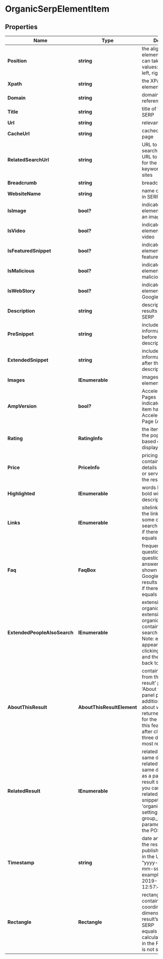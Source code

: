 # OrganicSerpElementItem


## Properties

| Name | Type | Description | Notes |
|------------ | ------------- | ------------- | -------------|
**Position** | **string** | the alignment of the element in SERP<br>can take the following values:<br>left, right |[optional]|
**Xpath** | **string** | the XPath of the element |[optional]|
**Domain** | **string** | domain name of the reference |[optional]|
**Title** | **string** | title of the result in SERP |[optional]|
**Url** | **string** | relevant URL in SERP |[optional]|
**CacheUrl** | **string** | cached version of the page |[optional]|
**RelatedSearchUrl** | **string** | URL to a similar search<br>URL to a new search for the same keyword(s) on related sites |[optional]|
**Breadcrumb** | **string** | breadcrumb in SERP |[optional]|
**WebsiteName** | **string** | name of the website in SERP |[optional]|
**IsImage** | **bool?** | indicates whether the element contains an image |[optional]|
**IsVideo** | **bool?** | indicates whether the element contains a video |[optional]|
**IsFeaturedSnippet** | **bool?** | indicates whether the element is a featured_snippet |[optional]|
**IsMalicious** | **bool?** | indicates whether the element is marked as malicious |[optional]|
**IsWebStory** | **bool?** | indicates whether the element is marked as Google web story |[optional]|
**Description** | **string** | description of the results element in SERP |[optional]|
**PreSnippet** | **string** | includes additional information appended before the result description in SERP |[optional]|
**ExtendedSnippet** | **string** | includes additional information appended after the result description in SERP |[optional]|
**Images** | **IEnumerable<ImagesElement>** | images of the element |[optional]|
**AmpVersion** | **bool?** | Accelerated Mobile Pages<br>indicates whether an item has the Accelerated Mobile Page (AMP) version |[optional]|
**Rating** | **RatingInfo** | the item’s rating <br>the popularity rate based on reviews and displayed in SERP |[optional]|
**Price** | **PriceInfo** | pricing details<br>contains the pricing details of the product or service featured in the result |[optional]|
**Highlighted** | **IEnumerable<string>** | words highlighted in bold within the results description |[optional]|
**Links** | **IEnumerable<LinkElement>** | sitelinks<br>the links shown below some of Google’s search results<br>if there are none, equals null |[optional]|
**Faq** | **FaqBox** | frequently asked questions<br>questions and answers extension shown below some of Google’s search results<br>if there are none, equals null |[optional]|
**ExtendedPeopleAlsoSearch** | **IEnumerable<string>** | extension of the organic element<br>extension of the organic result containing related search queries<br>Note: extension appears in SERP upon clicking on the result and then bouncing back to search results |[optional]|
**AboutThisResult** | **AboutThisResultElement** | contains information from the ‘About this result’ panel<br>‘About this result’ panel provides additional context about why Google returned this result for the given query;<br>this feature appears after clicking on the three dots next to most results |[optional]|
**RelatedResult** | **IEnumerable<RelatedResult>** | related result from the same domain<br>related result from the same domain appears as a part of the main result snippet;<br>you can derive the related_result snippets as 'type': 'organic' results by setting the group_organic_results parameter to false in the POST request |[optional]|
**Timestamp** | **string** | date and time when the result was published<br>in the UTC format: “yyyy-mm-dd hh-mm-ss +00:00”<br>example:<br>2019-11-15 12:57:46 +00:00 |[optional]|
**Rectangle** | **Rectangle** | rectangle parameters<br>contains cartesian coordinates and pixel dimensions of the result’s snippet in SERP<br>equals null if calculate_rectangles in the POST request is not set to true |[optional]|